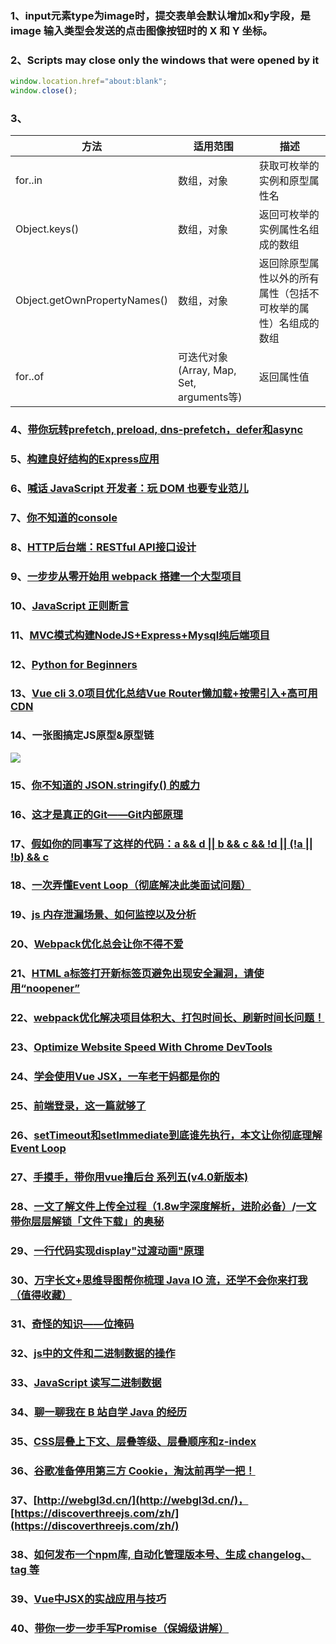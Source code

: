 
### 1、input元素type为image时，提交表单会默认增加x和y字段，是image 输入类型会发送的点击图像按钮时的 X 和 Y 坐标。

### 2、Scripts may close only the windows that were opened by it
```javascript
window.location.href="about:blank";
window.close();
``` 

### 3、
|方法	                 |适用范围	                               |描述                                                    |
|------------------------- |----------------------------------------|-------------------------------------------------------|
|for..in	           |数组，对象	                        |获取可枚举的实例和原型属性名                              |
|Object.keys()	           |数组，对象	                        |返回可枚举的实例属性名组成的数组                           |
|Object.getOwnPropertyNames() |数组，对象	                        |返回除原型属性以外的所有属性（包括不可枚举的属性）名组成的数组|
|for..of	           |可迭代对象(Array, Map, Set, arguments等) |返回属性值                                                |

### 4、[带你玩转prefetch, preload, dns-prefetch，defer和async](https://segmentfault.com/a/1190000011577248)

### 5、[构建良好结构的Express应用](https://www.jianshu.com/p/91c5796c4ce9)

### 6、[喊话 JavaScript 开发者：玩 DOM 也要专业范儿](https://www.infoq.cn/article/3siSFK82XP06K6DDCwIt)

### 7、[你不知道的console](https://segmentfault.com/a/1190000021133857)

### 8、[HTTP后台端：RESTful API接口设计](https://crifan.github.io/http_restful_api/website/)

### 9、[一步步从零开始用 webpack 搭建一个大型项目](https://juejin.im/post/5de06aa851882572d672c1ad)

### 10、[JavaScript 正则断言](https://blog.csdn.net/m0_37263637/article/details/82631228)

### 11、[MVC模式构建NodeJS+Express+Mysql纯后端项目](https://juejin.im/post/5d774b53f265da039b24c23f)

### 12、[Python for Beginners](https://channel9.msdn.com/Series/Intro-to-Python-Development?WT.mc_id=python-c9-niner)

### 13、[Vue cli 3.0项目优化总结Vue Router懒加载+按需引入+高可用CDN](https://segmafrontend.github.io/2019/02/22/Vue%20CLI%203.0%E9%A1%B9%E7%9B%AE%E4%BC%98%E5%8C%96%E6%80%BB%E7%BB%93Vue%20Router%E6%87%92%E5%8A%A0%E8%BD%BD+%E6%8C%89%E9%9C%80%E5%BC%95%E5%85%A5+%E9%AB%98%E5%8F%AF%E7%94%A8CDN/)

### 14、一张图搞定JS原型&原型链
![](https://image-static.segmentfault.com/186/543/1865431362-c3d090d5d00755cf_articlex)

### 15、[你不知道的 JSON.stringify() 的威力](https://segmentfault.com/a/1190000021230185)

### 16、[这才是真正的Git——Git内部原理](https://juejin.im/post/5dedc513f265da33e82bb294)

### 17、[假如你的同事写了这样的代码：a && d || b && c && !d || (!a || !b) && c](https://juejin.im/post/5e078eede51d45583a66d1e0)

### 18、[一次弄懂Event Loop（彻底解决此类面试问题）](https://juejin.im/post/5c3d8956e51d4511dc72c200)

### 19、[js 内存泄漏场景、如何监控以及分析](https://juejin.im/post/5e1fd64a5188254d9c516e64)

### 20、[Webpack优化总会让你不得不爱](https://juejin.im/post/5cceecb7e51d453ab908717c)

### 21、[HTML a标签打开新标签页避免出现安全漏洞，请使用“noopener”](https://segmentfault.com/a/1190000022771547)

### 22、[webpack优化解决项目体积大、打包时间长、刷新时间长问题！](https://juejin.im/post/5ed1c85df265da77190bbab4)

### 23、[Optimize Website Speed With Chrome DevTools](https://developers.google.cn/web/tools/chrome-devtools/speed/get-started)

### 24、[学会使用Vue JSX，一车老干妈都是你的](https://juejin.im/post/5f01e9fff265da22ab2d532e)

### 25、[前端登录，这一篇就够了](https://juejin.im/post/5efde67f5188252e9452be14#heading-8)

### 26、[setTimeout和setImmediate到底谁先执行，本文让你彻底理解Event Loop](https://segmentfault.com/a/1190000023315304)

### 27、[手摸手，带你用vue撸后台 系列五(v4.0新版本)](https://juejin.im/post/6844903840626507784)

### 28、[一文了解文件上传全过程（1.8w字深度解析，进阶必备）](https://juejin.im/post/6844904106658643982)/[一文带你层层解锁「文件下载」的奥秘](https://segmentfault.com/a/1190000023841687)

### 29、[一行代码实现display"过渡动画"原理](https://segmentfault.com/a/1190000023912169)

### 30、[万字长文+思维导图帮你梳理 Java IO 流，还学不会你来打我（值得收藏）](https://www.javazhiyin.com/67828.html)

### 31、[奇怪的知识——位掩码](https://segmentfault.com/a/1190000039239875)

### 32、[js中的文件和二进制数据的操作](https://liyucang-git.github.io/2019/06/25/js%E4%B8%AD%E7%9A%84%E6%96%87%E4%BB%B6%E5%92%8C%E4%BA%8C%E8%BF%9B%E5%88%B6%E6%95%B0%E6%8D%AE%E7%9A%84%E6%93%8D%E4%BD%9C/)

### 33、[JavaScript 读写二进制数据](https://juejin.cn/post/6844903672678203405)

### 34、[聊一聊我在 B 站自学 Java 的经历](https://segmentfault.com/a/1190000040303869)

### 35、[CSS层叠上下文、层叠等级、层叠顺序和z-index](https://segmentfault.com/a/1190000043759962)

### 36、[谷歌准备停用第三方 Cookie，淘汰前再学一把！](https://juejin.cn/post/7320433112198332468)

### 37、[http://webgl3d.cn/](http://webgl3d.cn/)，[https://discoverthreejs.com/zh/](https://discoverthreejs.com/zh/)

### 38、[如何发布一个npm库, 自动化管理版本号、生成 changelog、tag 等](https://juejin.cn/post/7330071450345963530)

### 39、[Vue中JSX的实战应用与技巧](https://juejin.cn/post/7404778998633529363)

### 40、[带你一步一步手写Promise（保姆级讲解）](https://juejin.cn/post/7418084847627223103)
